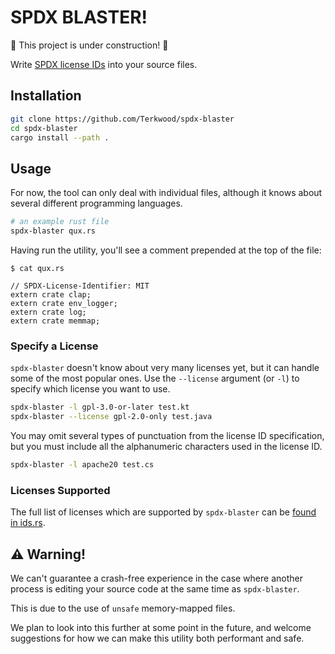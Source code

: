 # SPDX BLASTER!

🚧 This project is under construction! 🚧 

Write [SPDX license IDs](https://spdx.dev/ids/) into your source files. 

## Installation

```sh
git clone https://github.com/Terkwood/spdx-blaster
cd spdx-blaster
cargo install --path .
```

## Usage

For now, the tool can only deal with individual files, although it knows about several different programming languages.

```sh
# an example rust file
spdx-blaster qux.rs
```

Having run the utility, you'll see a comment prepended at the top of the file:

```text
$ cat qux.rs

// SPDX-License-Identifier: MIT
extern crate clap;
extern crate env_logger;
extern crate log;
extern crate memmap;
```

### Specify a License

`spdx-blaster` doesn't know about very many licenses yet, but it
can handle some of the most popular ones.  Use the `--license` argument (or `-l`) to specify which license you want to use.

```sh
spdx-blaster -l gpl-3.0-or-later test.kt
spdx-blaster --license gpl-2.0-only test.java
```

You may omit several types of punctuation from the
license ID specification, but you must include
all the alphanumeric characters used in the license ID.

```sh
spdx-blaster -l apache20 test.cs
```

### Licenses Supported

The full list of licenses which are supported by `spdx-blaster`
can be [found in ids.rs](src/ids.rs).

## ⚠️ Warning!

We can't guarantee a crash-free experience in the case where another process is editing your source code at the same time as `spdx-blaster`. 

This is due to the use of `unsafe` memory-mapped files.

We plan to look into this further at some point in the future, and welcome suggestions for how we can make this utility both performant and safe. 
